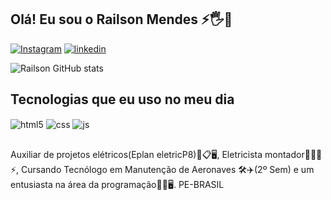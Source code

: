 ## Olá! Eu sou o Railson Mendes ⚡🖐️🤖



[![Instagram](https://img.shields.io/badge/Instagram-E4405F?style=for-the-badge&logo=instagram&logoColor=white)](https://www.instagram.com/oraimendess/)
[![linkedin](https://img.shields.io/badge/LinkedIn-0077B5?style=for-the-badge&logo=linkedin&logoColor=white)](https://www.linkedin.com/in/railson-mendes-019143231)

![Railson GitHub stats](https://github-readme-stats.vercel.app/api?username=ORaiMendes&evfraga&show_icons=true&theme=dracula&count_private=true)

## Tecnologias que eu uso no meu dia

<div style="display: inline_block">
  <img align="center" alt="html5" src="https://img.shields.io/badge/HTML5-E34F26?style=for-the-badge&logo=html5&logoColor=white" />
  <img align="center" alt="css" src="https://img.shields.io/badge/CSS3-1572B6?style=for-the-badge&logo=css3&logoColor=white" />
  <img align="center" alt="js" src="https://img.shields.io/badge/JavaScript-F7DF1E?style=for-the-badge&logo=javascript&logoColor=black" />

##
Auxiliar de projetos elétricos(Eplan eletricP8)🧑📋🖥️, Eletricista montador🧑🏻‍🔧⚡, Cursando Tecnólogo em Manutenção de Aeronaves 🛠️✈️(2º Sem) e um entusiasta na área da programação👨‍💻🖥️.
PE-BRASIL


